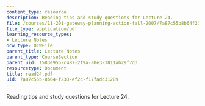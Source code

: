 ```yaml
---
content_type: resource
description: Reading tips and study questions for Lecture 24.
file: /courses/11-201-gateway-planning-action-fall-2007/7a87c55b8b64f233ef2cf17fadc31289_read24.pdf
file_type: application/pdf
learning_resource_types:
- Lecture Notes
ocw_type: OCWFile
parent_title: Lecture Notes
parent_type: CourseSection
parent_uid: 1583e95b-c487-2f9a-a0e3-3811ab29f7d3
resourcetype: Document
title: read24.pdf
uid: 7a87c55b-8b64-f233-ef2c-f17fadc31289
---
```

Reading tips and study questions for Lecture 24.

